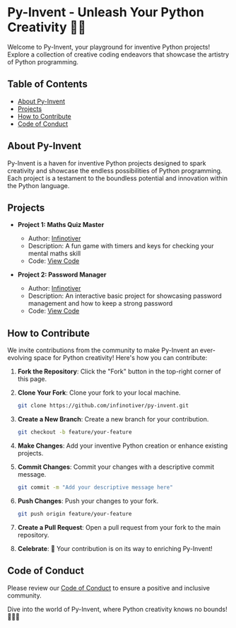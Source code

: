 
# Py-Invent - Unleash Your Python Creativity 🚀🐍

Welcome to Py-Invent, your playground for inventive Python projects! Explore a collection of creative coding endeavors that showcase the artistry of Python programming.

## Table of Contents

- [About Py-Invent](#about-py-invent)
- [Projects](#projects)
- [How to Contribute](#how-to-contribute)
- [Code of Conduct](#code-of-conduct)

## About Py-Invent

Py-Invent is a haven for inventive Python projects designed to spark creativity and showcase the endless possibilities of Python programming. Each project is a testament to the boundless potential and innovation within the Python language.

## Projects

- **Project 1: Maths Quiz Master**
  - Author: [Infinotiver](https://github.com/infinotiver)
  - Description: A fun game with timers and keys for checking your mental maths skill
  - Code: [View Code](https://github.com/infinotiver/Py-Invent/tree/master/Maths%20Quiz%20Master)

- **Project 2: Password Manager**
  - Author: [Infinotiver](https://github.com/infinotiver)
  - Description: An interactive basic project for showcasing password management and how to keep a strong password
  - Code: [View Code](https://github.com/infinotiver/Py-Invent/tree/master/Password%20Manager)



## How to Contribute

We invite contributions from the community to make Py-Invent an ever-evolving space for Python creativity! Here's how you can contribute:

1. **Fork the Repository**: Click the "Fork" button in the top-right corner of this page.

2. **Clone Your Fork**: Clone your fork to your local machine.

   ```bash
   git clone https://github.com/infinotiver/py-invent.git
   ```

3. **Create a New Branch**: Create a new branch for your contribution.

   ```bash
   git checkout -b feature/your-feature
   ```

4. **Make Changes**: Add your inventive Python creation or enhance existing projects.

5. **Commit Changes**: Commit your changes with a descriptive commit message.

   ```bash
   git commit -m "Add your descriptive message here"
   ```

6. **Push Changes**: Push your changes to your fork.

   ```bash
   git push origin feature/your-feature
   ```

7. **Create a Pull Request**: Open a pull request from your fork to the main repository.

8. **Celebrate**: 🎉 Your contribution is on its way to enriching Py-Invent!

## Code of Conduct

Please review our [Code of Conduct](CODE_OF_CONDUCT.md) to ensure a positive and inclusive community.

Dive into the world of Py-Invent, where Python creativity knows no bounds! 🚀🐍✨
